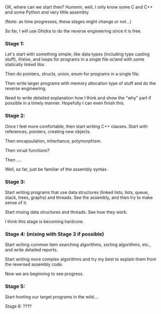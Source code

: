 OK, where can we start then? Hummm, well, I only know some C and C++ and some Python and very little assembly. 

(Note: as time progresses, these stages might change or not...)

So far, I will use Ghidra to do the reverse engineering since it is free.

### Stage 1:

Let's start with something simple, like data types (including type casting stuff), if/else, and loops for programs in a single file or/and with some statically linked libs.

Then do pointers, structs, union, enum for programs in a single file.

Then write larger programs with memory allocation type of stuff and do the reverse engineering.

Need to write detailed explanation how I think and show the "why" part if possible in a timely manner. Hopefully I can even finish this.


### Stage 2: 

Once I feel more comfortable, then start writing C++ classes. Start with references, pointers, creating new objects.

Then encapsulation, inheritance, polymorphism.

Then virual functions?

Then ....

Well, so far, just be familiar of the assembly syntax.


### Stage 3:

Start writing programs that use data structures (linked lists, lists, queue, stack, trees, graphs) and threads. See the assembly, and then try to make sense of it. 

Start mixing data structures and threads. See how they work.

I think this stage is becoming hardcore.


### Stage 4: (mixing with Stage 3 if possible)

Start writing common item searching algorithms, sorting algorithms, etc., and write detailed reports.

Start writing more complex algorithms and try my best to explain them from the reversed assembly code.

Now we are beginning to see progress.


### Stage 5: 

Start hunting our target programs in the wild....


Stage 6: ????